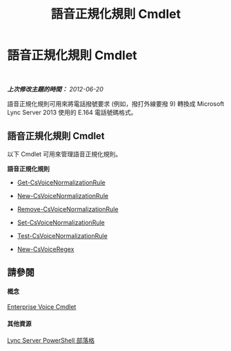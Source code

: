 ﻿---
title: 語音正規化規則 Cmdlet
TOCTitle: 語音正規化規則 Cmdlet
ms:assetid: 8d500ccb-318b-4bb3-87fe-63bff4d8d436
ms:mtpsurl: https://technet.microsoft.com/zh-tw/library/Gg415662(v=OCS.15)
ms:contentKeyID: 49291625
ms.date: 08/10/2015
mtps_version: v=OCS.15
ms.translationtype: HT
---

# 語音正規化規則 Cmdlet

 

_**上次修改主題的時間：** 2012-06-20_

語音正規化規則可用來將電話撥號要求 (例如，撥打外線要撥 9) 轉換成 Microsoft Lync Server 2013 使用的 E.164 電話號碼格式。

## 語音正規化規則 Cmdlet

以下 Cmdlet 可用來管理語音正規化規則。

**語音正規化規則**

  -   
    [Get-CsVoiceNormalizationRule](get-csvoicenormalizationrule.md)

  -   
    [New-CsVoiceNormalizationRule](new-csvoicenormalizationrule.md)

  -   
    [Remove-CsVoiceNormalizationRule](remove-csvoicenormalizationrule.md)

  -   
    [Set-CsVoiceNormalizationRule](set-csvoicenormalizationrule.md)

  -   
    [Test-CsVoiceNormalizationRule](test-csvoicenormalizationrule.md)

  -   
    [New-CsVoiceRegex](new-csvoiceregex.md)

## 請參閱

#### 概念

[Enterprise Voice Cmdlet](lync-server-2013-enterprise-voice-cmdlets.md)  

#### 其他資源

[Lync Server PowerShell 部落格](http://go.microsoft.com/fwlink/?linkid=203150%26clcid=0x404)

